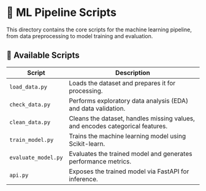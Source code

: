 # 📜 ML Pipeline Scripts

This directory contains the core scripts for the machine learning pipeline, from data preprocessing to model training and evaluation.

## 📂 Available Scripts

| Script              | Description |
|---------------------|-------------|
| `load_data.py`      | Loads the dataset and prepares it for processing. |
| `check_data.py`     | Performs exploratory data analysis (EDA) and data validation. |
| `clean_data.py`     | Cleans the dataset, handles missing values, and encodes categorical features. |
| `train_model.py`    | Trains the machine learning model using Scikit-learn. |
| `evaluate_model.py` | Evaluates the trained model and generates performance metrics. |
| `api.py`           | Exposes the trained model via FastAPI for inference. |